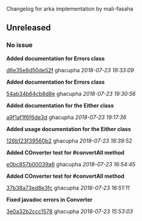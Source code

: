 
Changelog for arka implementation by mali-fasaha

## Unreleased
### No issue

**Added documentation for Errors class**


[d6e35e8d50de52f](https://github.com/mali-fasaha/arka/commit/d6e35e8d50de52f) ghacupha *2018-07-23 19:33:09*

**Added documentation for Errors class**


[54ab34b64cb8d8e](https://github.com/mali-fasaha/arka/commit/54ab34b64cb8d8e) ghacupha *2018-07-23 19:30:56*

**Added documentation for the Either class**


[a9f1af1f6f6de3d](https://github.com/mali-fasaha/arka/commit/a9f1af1f6f6de3d) ghacupha *2018-07-23 19:17:36*

**Added usage documentation for the Either class**


[126b123f39560b2](https://github.com/mali-fasaha/arka/commit/126b123f39560b2) ghacupha *2018-07-23 18:39:52*

**Added COnverter test for #convertAll method**


[e0bc857b00039a6](https://github.com/mali-fasaha/arka/commit/e0bc857b00039a6) ghacupha *2018-07-23 16:54:45*

**Added COnverter test for #convertAll method**


[37b38a73ed8e3fc](https://github.com/mali-fasaha/arka/commit/37b38a73ed8e3fc) ghacupha *2018-07-23 16:51:11*

**Fixed javadoc errors in Converter**


[3e0a32b2ccc1578](https://github.com/mali-fasaha/arka/commit/3e0a32b2ccc1578) ghacupha *2018-07-23 15:53:03*



